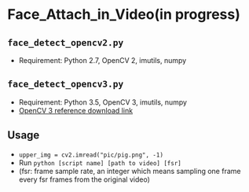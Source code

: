 ﻿# Face_Attach_in_Video(in progress)  

##  `face_detect_opencv2.py`
+ Requirement: Python 2.7, OpenCV 2, imutils, numpy    
##  `face_detect_opencv3.py`
+ Requirement: Python 3.5, OpenCV 3, imutils, numpy     
+ [OpenCV 3 reference download link](https://stackoverflow.com/questions/35466429/opencv-for-python-3-5-1)  
## Usage  
+ `upper_img = cv2.imread("pic/pig.png", -1)`
+ Run `python [script name] [path to video] [fsr]`    
+ (fsr: frame sample rate, an integer which means sampling one frame every fsr frames from the original video)